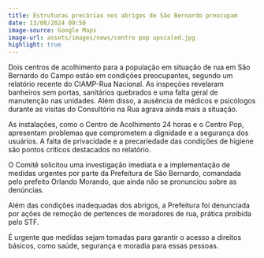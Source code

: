 ```yaml
---
title: Estruturas precárias nos abrigos de São Bernardo preocupam
date: 13/08/2024 09:50
image-source: Google Maps
image-url: assets/images/news/centro pop upscaled.jpg
highlight: true
---
```


Dois centros de acolhimento para a população em situação de rua em São Bernardo do Campo estão em condições preocupantes, segundo um relatório recente do CIAMP-Rua Nacional. As inspeções revelaram banheiros sem portas, sanitários quebrados e uma falta geral de manutenção nas unidades. Além disso, a ausência de médicos e psicólogos durante as visitas do Consultório na Rua agrava ainda mais a situação.

As instalações, como o Centro de Acolhimento 24 horas e o Centro Pop, apresentam problemas que comprometem a dignidade e a segurança dos usuários. A falta de privacidade e a precariedade das condições de higiene são pontos críticos destacados no relatório.

O Comitê solicitou uma investigação imediata e a implementação de medidas urgentes por parte da Prefeitura de São Bernardo, comandada pelo prefeito Orlando Morando, que ainda não se pronunciou sobre as denúncias.

Além das condições inadequadas dos abrigos, a Prefeitura foi denunciada por ações de remoção de pertences de moradores de rua, prática proibida pelo STF.

É urgente que medidas sejam tomadas para garantir o acesso a direitos básicos, como saúde, segurança e moradia para essas pessoas.